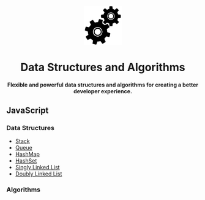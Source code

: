<!-- PROJECT LOGO -->
<div align="center">
  <img src="./favicon.ico" alt="Logo" width="100" height="100">
  <h1>Data Structures and Algorithms</h1>
  <h4>Flexible and powerful data structures and algorithms for creating a better developer experience.</h4>
</div>

<!-- JavaScript -->
<div align="left">
  <h2>JavaScript</h2>
  <h3>Data Structures</h3>
  <ul>
    <li><a href="https://github.com/ChristopherBenton145/data-structures-and-algorithms/blob/main/JavaScript/Data%20Structures/Stack.js">Stack</a></li>
    <li><a href="https://github.com/ChristopherBenton145/data-structures-and-algorithms/blob/main/JavaScript/Data%20Structures/Queue.js">Queue</a></li>
    <li><a href="https://github.com/ChristopherBenton145/data-structures-and-algorithms/blob/main/JavaScript/Data%20Structures/HashMap.js">HashMap</a></li>
    <li><a href="https://github.com/ChristopherBenton145/data-structures-and-algorithms/blob/main/JavaScript/Data%20Structures/HashSet.js">HashSet</a></li>
    <li><a href="https://github.com/ChristopherBenton145/data-structures-and-algorithms/blob/main/JavaScript/Data%20Structures/SinglyLinkedList.js">Singly Linked List</a></li>
    <li><a href="https://github.com/ChristopherBenton145/data-structures-and-algorithms/blob/main/JavaScript/Data%20Structures/DoublyLinkedList.js">Doubly Linked List</a></li>
  </ul>
   <h3>Algorithms</h3>
  <ul>
  </ul>
</div>
